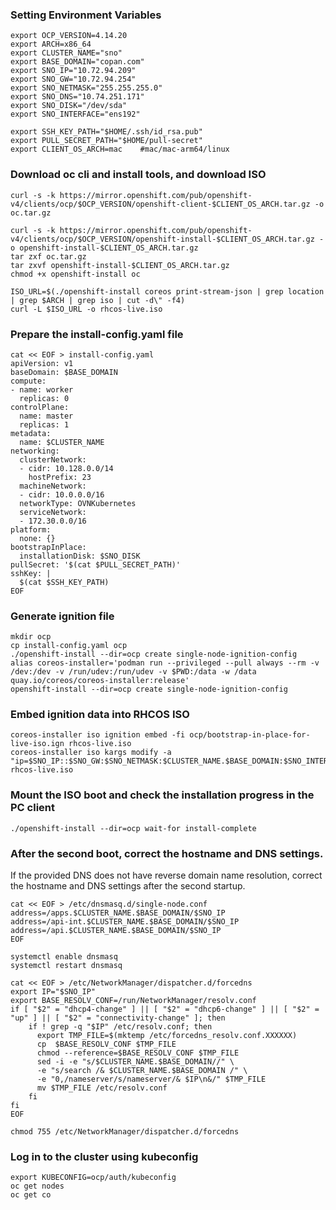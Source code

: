 
### Setting Environment Variables
~~~
export OCP_VERSION=4.14.20
export ARCH=x86_64
export CLUSTER_NAME="sno"
export BASE_DOMAIN="copan.com"
export SNO_IP="10.72.94.209"
export SNO_GW="10.72.94.254"
export SNO_NETMASK="255.255.255.0"
export SNO_DNS="10.74.251.171"
export SNO_DISK="/dev/sda"
export SNO_INTERFACE="ens192"

export SSH_KEY_PATH="$HOME/.ssh/id_rsa.pub"
export PULL_SECRET_PATH="$HOME/pull-secret"
export CLIENT_OS_ARCH=mac    #mac/mac-arm64/linux
~~~

### Download oc cli and install tools, and download ISO
~~~
curl -s -k https://mirror.openshift.com/pub/openshift-v4/clients/ocp/$OCP_VERSION/openshift-client-$CLIENT_OS_ARCH.tar.gz -o oc.tar.gz

curl -s -k https://mirror.openshift.com/pub/openshift-v4/clients/ocp/$OCP_VERSION/openshift-install-$CLIENT_OS_ARCH.tar.gz -o openshift-install-$CLIENT_OS_ARCH.tar.gz
tar zxf oc.tar.gz
tar zxvf openshift-install-$CLIENT_OS_ARCH.tar.gz
chmod +x openshift-install oc

ISO_URL=$(./openshift-install coreos print-stream-json | grep location | grep $ARCH | grep iso | cut -d\" -f4)
curl -L $ISO_URL -o rhcos-live.iso
~~~

### Prepare the install-config.yaml file
~~~
cat << EOF > install-config.yaml 
apiVersion: v1
baseDomain: $BASE_DOMAIN
compute:
- name: worker
  replicas: 0 
controlPlane:
  name: master
  replicas: 1 
metadata:
  name: $CLUSTER_NAME
networking: 
  clusterNetwork:
  - cidr: 10.128.0.0/14
    hostPrefix: 23
  machineNetwork:
  - cidr: 10.0.0.0/16 
  networkType: OVNKubernetes
  serviceNetwork:
  - 172.30.0.0/16
platform:
  none: {}
bootstrapInPlace:
  installationDisk: $SNO_DISK
pullSecret: '$(cat $PULL_SECRET_PATH)' 
sshKey: |
  $(cat $SSH_KEY_PATH)
EOF
~~~

### Generate ignition file
~~~
mkdir ocp
cp install-config.yaml ocp
./openshift-install --dir=ocp create single-node-ignition-config
alias coreos-installer='podman run --privileged --pull always --rm -v /dev:/dev -v /run/udev:/run/udev -v $PWD:/data -w /data quay.io/coreos/coreos-installer:release'
openshift-install --dir=ocp create single-node-ignition-config
~~~

### Embed ignition data into RHCOS ISO
~~~
coreos-installer iso ignition embed -fi ocp/bootstrap-in-place-for-live-iso.ign rhcos-live.iso
coreos-installer iso kargs modify -a "ip=$SNO_IP::$SNO_GW:$SNO_NETMASK:$CLUSTER_NAME.$BASE_DOMAIN:$SNO_INTERFACE:off:$SNO_DNS" rhcos-live.iso
~~~

### Mount the ISO boot and check the installation progress in the PC client
~~~
./openshift-install --dir=ocp wait-for install-complete
~~~

### After the second boot, correct the hostname and DNS settings.
If the provided DNS does not have reverse domain name resolution, correct the hostname and DNS settings after the second startup.
~~~
cat << EOF > /etc/dnsmasq.d/single-node.conf
address=/apps.$CLUSTER_NAME.$BASE_DOMAIN/$SNO_IP
address=/api-int.$CLUSTER_NAME.$BASE_DOMAIN/$SNO_IP
address=/api.$CLUSTER_NAME.$BASE_DOMAIN/$SNO_IP
EOF

systemctl enable dnsmasq
systemctl restart dnsmasq

cat << EOF > /etc/NetworkManager/dispatcher.d/forcedns
export IP="$SNO_IP"
export BASE_RESOLV_CONF=/run/NetworkManager/resolv.conf
if [ "$2" = "dhcp4-change" ] || [ "$2" = "dhcp6-change" ] || [ "$2" = "up" ] || [ "$2" = "connectivity-change" ]; then
    if ! grep -q "$IP" /etc/resolv.conf; then
      export TMP_FILE=$(mktemp /etc/forcedns_resolv.conf.XXXXXX)
      cp  $BASE_RESOLV_CONF $TMP_FILE
      chmod --reference=$BASE_RESOLV_CONF $TMP_FILE
      sed -i -e "s/$CLUSTER_NAME.$BASE_DOMAIN//" \
      -e "s/search /& $CLUSTER_NAME.$BASE_DOMAIN /" \
      -e "0,/nameserver/s/nameserver/& $IP\n&/" $TMP_FILE
      mv $TMP_FILE /etc/resolv.conf
    fi
fi
EOF

chmod 755 /etc/NetworkManager/dispatcher.d/forcedns
~~~

### Log in to the cluster using kubeconfig
~~~
export KUBECONFIG=ocp/auth/kubeconfig
oc get nodes
oc get co
~~~
